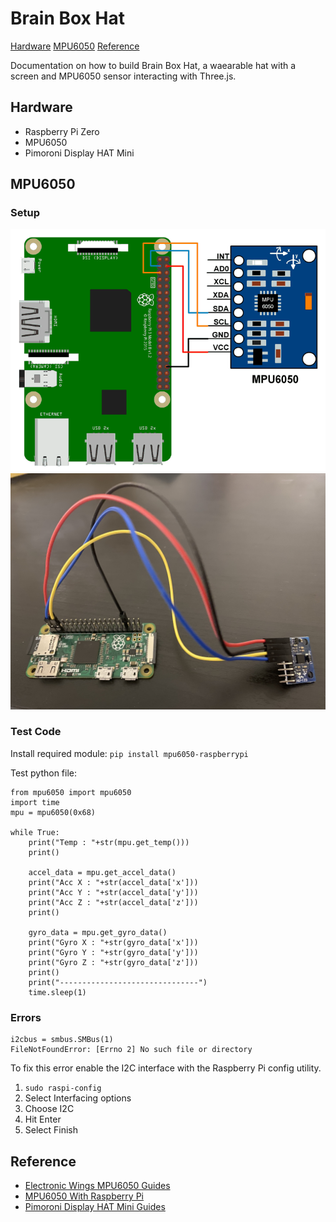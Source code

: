 # Brain Box Hat

[Hardware](#Hardware)
[MPU6050](#MPU6050)
[Reference](#Reference)

Documentation on how to build Brain Box Hat, a waearable hat with a screen and MPU6050 sensor interacting with Three.js.

## Hardware

* Raspberry Pi Zero
* MPU6050
* Pimoroni Display HAT Mini

## MPU6050

### Setup

![MPU6050 Interfacing with Raspberry Pi](./images/diagram.png)
![Connected MPU6050 and Raspberry Pi Zero](./images/connects.jpg)

### Test Code

Install required module:
```pip install mpu6050-raspberrypi```

Test python file:

```
from mpu6050 import mpu6050
import time
mpu = mpu6050(0x68)

while True:
    print("Temp : "+str(mpu.get_temp()))
    print()

    accel_data = mpu.get_accel_data()
    print("Acc X : "+str(accel_data['x']))
    print("Acc Y : "+str(accel_data['y']))
    print("Acc Z : "+str(accel_data['z']))
    print()

    gyro_data = mpu.get_gyro_data()
    print("Gyro X : "+str(gyro_data['x']))
    print("Gyro Y : "+str(gyro_data['y']))
    print("Gyro Z : "+str(gyro_data['z']))
    print()
    print("-------------------------------")
    time.sleep(1)
```

### Errors

```
i2cbus = smbus.SMBus(1)
FileNotFoundError: [Errno 2] No such file or directory
```
To fix this error enable the I2C interface with the Raspberry Pi config utility.

1. ```sudo raspi-config```
2. Select Interfacing options
3. Choose I2C 
4. Hit Enter
5. Select Finish

## Reference

* [Electronic Wings MPU6050 Guides](https://www.electronicwings.com/raspberry-pi/mpu6050-accelerometergyroscope-interfacing-with-raspberry-pi)
* [MPU6050 With Raspberry Pi](https://github.com/Arijit1080/mpu6050-with-Raspberry-Pi)
* [Pimoroni Display HAT Mini Guides](https://shop.pimoroni.com/products/display-hat-mini)
